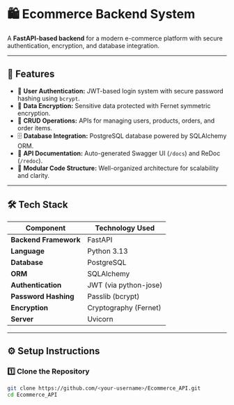 # 🛍️ Ecommerce Backend System

A **FastAPI-based backend** for a modern e-commerce platform with secure authentication, encryption, and database integration.

---

## 🚀 Features

- 🔐 **User Authentication:** JWT-based login system with secure password hashing using `bcrypt`.
- 🧠 **Data Encryption:** Sensitive data protected with Fernet symmetric encryption.
- 🛒 **CRUD Operations:** APIs for managing users, products, orders, and order items.
- 🗄️ **Database Integration:** PostgreSQL database powered by SQLAlchemy ORM.
- 📘 **API Documentation:** Auto-generated Swagger UI (`/docs`) and ReDoc (`/redoc`).
- 🧩 **Modular Code Structure:** Well-organized architecture for scalability and clarity.

---

## 🛠️ Tech Stack

| Component | Technology Used |
|------------|-----------------|
| **Backend Framework** | FastAPI |
| **Language** | Python 3.13 |
| **Database** | PostgreSQL |
| **ORM** | SQLAlchemy |
| **Authentication** | JWT (via python-jose) |
| **Password Hashing** | Passlib (bcrypt) |
| **Encryption** | Cryptography (Fernet) |
| **Server** | Uvicorn |

---

## ⚙️ Setup Instructions

### 1️⃣ Clone the Repository
```bash
git clone https://github.com/<your-username>/Ecommerce_API.git
cd Ecommerce_API
